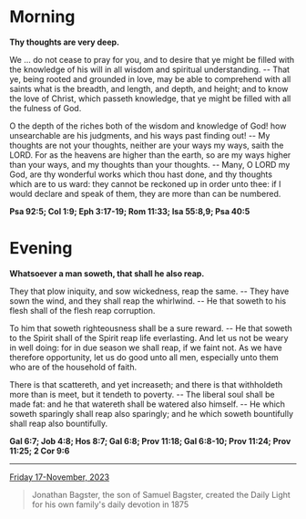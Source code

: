 # Morning

**Thy thoughts are very deep.**
 
We ... do not cease to pray for you, and to desire that ye might be filled with the knowledge of his will in all wisdom and spiritual understanding. -- That ye, being rooted and grounded in love, may be able to comprehend with all saints what is the breadth, and length, and depth, and height; and to know the love of Christ, which passeth knowledge, that ye might be filled with all the fulness of God.
 
O the depth of the riches both of the wisdom and knowledge of God! how unsearchable are his judgments, and his ways past finding out! -- My thoughts are not your thoughts, neither are your ways my ways, saith the LORD. For as the heavens are higher than the earth, so are my ways higher than your ways, and my thoughts than your thoughts. -- Many, O LORD my God, are thy wonderful works which thou hast done, and thy thoughts which are to us ward: they cannot be reckoned up in order unto thee: if I would declare and speak of them, they are more than can be numbered.  

**Psa 92:5; Col 1:9; Eph 3:17-19; Rom 11:33; Isa 55:8,9; Psa 40:5**

# Evening

**Whatsoever a man soweth, that shall he also reap.**
 
They that plow iniquity, and sow wickedness, reap the same. -- They have sown the wind, and they shall reap the whirlwind. -- He that soweth to his flesh shall of the flesh reap corruption.
 
To him that soweth righteousness shall be a sure reward. -- He that soweth to the Spirit shall of the Spirit reap life everlasting. And let us not be weary in well doing: for in due season we shall reap, if we faint not. As we have therefore opportunity, let us do good unto all men, especially unto them who are of the household of faith.
 
There is that scattereth, and yet increaseth; and there is that withholdeth more than is meet, but it tendeth to poverty. -- The liberal soul shall be made fat: and he that watereth shall be watered also himself. -- He which soweth sparingly shall reap also sparingly; and he which soweth bountifully shall reap also bountifully.  

**Gal 6:7; Job 4:8; Hos 8:7; Gal 6:8; Prov 11:18; Gal 6:8-10; Prov 11:24; Prov 11:25; 2 Cor 9:6**

---

[Friday 17-November, 2023](https://t.me/s/daily_light)

> Jonathan Bagster, the son of Samuel Bagster, created the Daily Light for his own family's daily devotion in 1875

